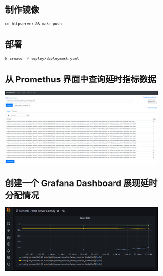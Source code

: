 # 制作镜像
```
cd httpserver && make push
```
# 部署
```
k create -f deploy/deployment.yaml
```
# 从 Promethus 界面中查询延时指标数据
![延时指标数据](image/延时指标数据.png)
# 创建一个 Grafana Dashboard 展现延时分配情况
![延时分配情况](image/延时分配情况.png)
